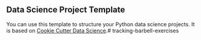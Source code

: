 ## Data Science Project Template

You can use this template to structure your Python data science projects. It is based on [Cookie Cutter Data Science](https://drivendata.github.io/cookiecutter-data-science/).# tracking-barbell-exercises
